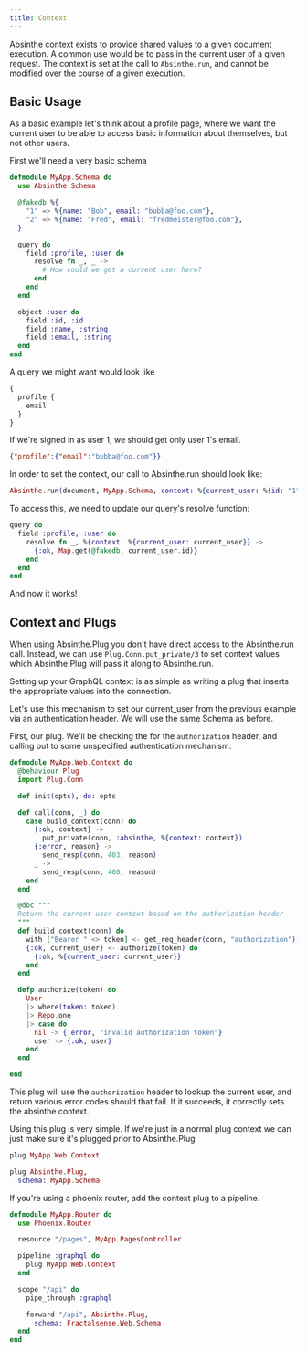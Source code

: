 ```yaml
---
title: Context
---
```


Absinthe context exists to provide shared values to a given document execution.
A common use would be to pass in the current user of a given request. The context
is set at the call to `Absinthe.run`, and cannot be modified over the course of
a given execution.

## Basic Usage

As a basic example let's think about a profile page, where we want the current user
to be able to access basic information about themselves, but not other users.

First we'll need a very basic schema

```elixir
defmodule MyApp.Schema do
  use Absinthe.Schema

  @fakedb %{
    "1" => %{name: "Bob", email: "bubba@foo.com"},
    "2" => %{name: "Fred", email: "fredmeister@foo.com"},
  }

  query do
    field :profile, :user do
      resolve fn _, _ ->
        # How could we get a current user here?
      end
    end
  end

  object :user do
    field :id, :id
    field :name, :string
    field :email, :string
  end
end
```

A query we might want would look like
```graphql
{
  profile {
    email
  }
}
```

If we're signed in as user 1, we should get only user 1's email.
```json
{"profile":{"email":"bubba@foo.com"}}
```

In order to set the context, our call to Absinthe.run should look like:
```elixir
Absinthe.run(document, MyApp.Schema, context: %{current_user: %{id: "1"}})
```

To access this, we need to update our query's resolve function:
```elixir
query do
  field :profile, :user do
    resolve fn _, %{context: %{current_user: current_user}} ->
      {:ok, Map.get(@fakedb, current_user.id)}
    end
  end
end
```

And now it works!

## Context and Plugs

When using Absinthe.Plug you don't have direct access to the Absinthe.run call.
Instead, we can use `Plug.Conn.put_private/3` to set context values which Absinthe.Plug
will pass it along to Absinthe.run.

Setting up your GraphQL context is as simple as writing a plug that inserts the
appropriate values into the connection.

Let's use this mechanism to set our current_user from the previous example via
an authentication header. We will use the same Schema as before.

First, our plug. We'll be checking the for the `authorization` header, and calling
out to some unspecified authentication mechanism.

```elixir
defmodule MyApp.Web.Context do
  @behaviour Plug
  import Plug.Conn

  def init(opts), do: opts

  def call(conn, _) do
    case build_context(conn) do
      {:ok, context} ->
        put_private(conn, :absinthe, %{context: context})
      {:error, reason} ->
        send_resp(conn, 403, reason)
      _ ->
        send_resp(conn, 400, reason)
    end
  end

  @doc """
  Return the current user context based on the authorization header
  """
  def build_context(conn) do
    with ["Bearer " <> token] <- get_req_header(conn, "authorization"),
    {:ok, current_user} <- authorize(token) do
      {:ok, %{current_user: current_user}}
    end
  end

  defp authorize(token) do
    User
    |> where(token: token)
    |> Repo.one
    |> case do
      nil -> {:error, "invalid authorization token"}
      user -> {:ok, user}
    end
  end

end
```

This plug will use the `authorization` header to lookup the current user, and return
various error codes should that fail. If it succeeds, it correctly sets the absinthe context.

Using this plug is very simple. If we're just in a normal plug context we can just
make sure it's plugged prior to Absinthe.Plug

```elixir
plug MyApp.Web.Context

plug Absinthe.Plug,
  schema: MyApp.Schema
```

If you're using a phoenix router, add the context plug to a pipeline.
```elixir
defmodule MyApp.Router do
  use Phoenix.Router

  resource "/pages", MyApp.PagesController

  pipeline :graphql do
    plug MyApp.Web.Context
  end

  scope "/api" do
    pipe_through :graphql

    forward "/api", Absinthe.Plug,
      schema: Fractalsense.Web.Schema
  end
end
```
